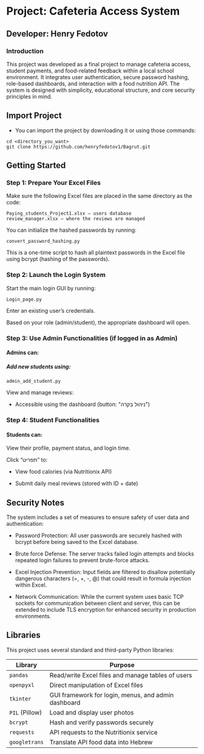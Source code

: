 # Project: Cafeteria Access System

## Developer: Henry Fedotov

### Introduction

This project was developed as a final project to manage cafeteria access, student payments, and food-related feedback within a local school environment. It integrates user authentication, secure password hashing, role-based dashboards, and interaction with a food nutrition API. The system is designed with simplicity, educational structure, and core security principles in mind.

## Import Project

- You can import the project by downloading it or using those commands:
```
cd <directory_you_want>
git clone https://github.com/henryfedotov1/Bagrut.git
```

## Getting Started

### Step 1: Prepare Your Excel Files

Make sure the following Excel files are placed in the same directory as the code:

```
Paying_students_Project1.xlsx — users database
review_manager.xlsx — where the reviews are managed
```

You can initialize the hashed passwords by running:
```
convert_password_hashing.py
```
This is a one-time script to hash all plaintext passwords in the Excel file using bcrypt (hashing of the passwords).

### Step 2: Launch the Login System

Start the main login GUI by running:
```
Login_page.py
```
Enter an existing user’s credentials.

Based on your role (admin/student), the appropriate dashboard will open.

### Step 3: Use Admin Functionalities (if logged in as Admin)

#### Admins can:

##### Add new students using:
```
admin_add_student.py
```
View and manage reviews:
- Accessible using the dashboard (button: "ניהול בקרה")

### Step 4: Student Functionalities

#### Students can:

View their profile, payment status, and login time.

Click “תפריט” to:

- View food calories (via Nutritionix API)

- Submit daily meal reviews (stored with ID + date)

## Security Notes

The system includes a set of measures to ensure safety of user data and authentication:

- Password Protection: All user passwords are securely hashed with bcrypt before being saved to the Excel database.

- Brute force Defense: The server tracks failed login attempts and blocks repeated login failures to prevent brute-force attacks.

- Excel Injection Prevention: Input fields are filtered to disallow potentially dangerous characters (=, +, -, @) that could result in formula injection within Excel.

- Network Communication: While the current system uses basic TCP sockets for communication between client and server, this can be extended to include TLS encryption for enhanced security in production environments.

## Libraries

This project uses several standard and third-party Python libraries:

| Library        | Purpose                                                 |
|----------------|---------------------------------------------------------|
| `pandas`       | Read/write Excel files and manage tables of users       |
| `openpyxl`     | Direct manipulation of Excel files                      |
| `tkinter`      | GUI framework for login, menus, and admin dashboard     |
| `PIL` (Pillow) | Load and display user photos                            |
| `bcrypt`       | Hash and verify passwords securely                      |
| `requests`     | API requests to the Nutritionix service                 |
| `googletrans`  | Translate API food data into Hebrew                     |
